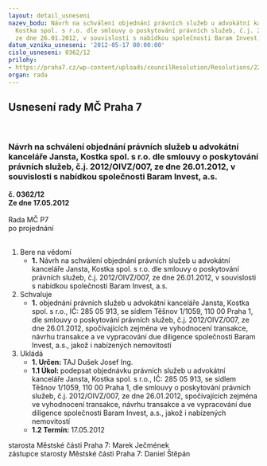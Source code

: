 ```yaml
---
layout: detail_usneseni
nazev_bodu: Návrh na schválení objednání právních služeb u advokátní kanceláře Jansta,
  Kostka spol. s r.o. dle smlouvy o poskytování právních služeb, č.j. 2012/OIVZ/007,
  ze dne 26.01.2012, v souvislosti s nabídkou společnosti Baram Invest, a.s.
datum_vzniku_usneseni: '2012-05-17 00:00:00'
cislo_usneseni: 0362/12
prilohy:
- https://praha7.cz/wp-content/uploads/councilResolution/Resolutions/22828/28-12-usnesen%c3%ad_zm%c4%8dp7_0045_12.doc
organ: rada
---
```

<div id="ucUsn_pList" class="usn">
	<span><h2>Usnesení rady MČ Praha 7 </h2>
<br></span><div class="standBody">
<span><h3>Návrh na schválení objednání právních služeb u advokátní kanceláře Jansta, Kostka spol. s r.o. dle smlouvy o poskytování právních služeb, č.j. 2012/OIVZ/007, ze dne 26.01.2012, v souvislosti s nabídkou společnosti Baram Invest, a.s.</h3></span><div class="center">
		<strong>č. 0362/12</strong><br>
	</div>
<div class="center">
		<strong>Ze dne 17.05.2012</strong><br><br>
	</div>Rada MČ P7<br> po projednání<br><br><ol>
<li>Bere na vědomí<ul><li>
<strong>1.</strong> Návrh na schválení objednání právních služeb u advokátní kanceláře Jansta, Kostka spol. s r.o. dle smlouvy o poskytování právních služeb, č.j. 2012/OIVZ/007, ze dne 26.01.2012, v souvislosti s nabídkou společnosti Baram Invest, a.s.  </li></ul>
</li>
<li>Schvaluje<ul><li>
<strong>1.</strong> objednání právních služeb u advokátní kanceláře Jansta, Kostka spol. s r.o., IČ: 285 05 913, se sídlem Těšnov 1/1059, 110 00 Praha 1, dle smlouvy o poskytování právních služeb, č.j. 2012/OIVZ/007, ze dne 26.01.2012, spočívajících zejména ve vyhodnocení transakce, návrhu transakce a ve vypracování due diligence společnosti Baram Invest, a.s., jakož i nabízených nemovitostí            </li></ul>
</li>
<li>Ukládá<ul>
<li>
<strong>1. Určen: </strong>TAJ Dušek Josef Ing.</li>
<li>
<strong>1.1 Úkol: </strong>podepsat objednávku právních služeb u advokátní kanceláře Jansta, Kostka spol. s r.o., IČ: 285 05 913, se sídlem Těšnov 1/1059, 110 00 Praha 1, dle smlouvy o poskytování právních služeb, č.j. 2012/OIVZ/007, ze dne 26.01.2012, spočívajících zejména ve vyhodnocení transakce, návrhu transakce a ve vypracování due diligence společnosti Baram Invest, a.s., jakož i nabízených nemovitostí</li>
<li>
<strong>1.2 Termín: </strong>17.05.2012</li>
</ul>
</li>
</ol>starosta Městské části Praha 7: Marek Ječmének<br>zástupce starosty Městské části Praha 7: Daniel Štěpán 
</div>
</div>